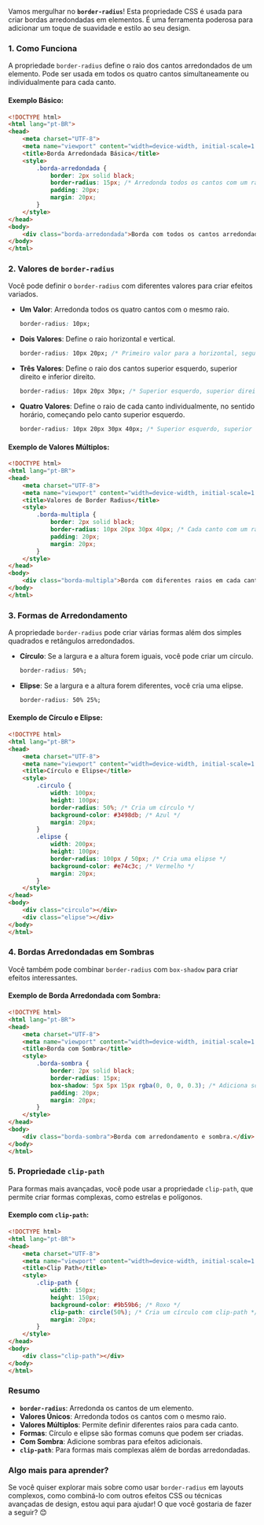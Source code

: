 Vamos mergulhar no **`border-radius`**! Esta propriedade CSS é usada para criar bordas arredondadas em elementos. É uma ferramenta poderosa para adicionar um toque de suavidade e estilo ao seu design.

### 1. **Como Funciona**

A propriedade `border-radius` define o raio dos cantos arredondados de um elemento. Pode ser usada em todos os quatro cantos simultaneamente ou individualmente para cada canto.

#### **Exemplo Básico**:
```html
<!DOCTYPE html>
<html lang="pt-BR">
<head>
    <meta charset="UTF-8">
    <meta name="viewport" content="width=device-width, initial-scale=1.0">
    <title>Borda Arredondada Básica</title>
    <style>
        .borda-arredondada {
            border: 2px solid black;
            border-radius: 15px; /* Arredonda todos os cantos com um raio de 15px */
            padding: 20px;
            margin: 20px;
        }
    </style>
</head>
<body>
    <div class="borda-arredondada">Borda com todos os cantos arredondados.</div>
</body>
</html>
```

### 2. **Valores de `border-radius`**

Você pode definir o `border-radius` com diferentes valores para criar efeitos variados.

- **Um Valor**: Arredonda todos os quatro cantos com o mesmo raio.
  ```css
  border-radius: 10px;
  ```

- **Dois Valores**: Define o raio horizontal e vertical.
  ```css
  border-radius: 10px 20px; /* Primeiro valor para a horizontal, segundo para a vertical */
  ```

- **Três Valores**: Define o raio dos cantos superior esquerdo, superior direito e inferior direito.
  ```css
  border-radius: 10px 20px 30px; /* Superior esquerdo, superior direito e inferior direito */
  ```

- **Quatro Valores**: Define o raio de cada canto individualmente, no sentido horário, começando pelo canto superior esquerdo.
  ```css
  border-radius: 10px 20px 30px 40px; /* Superior esquerdo, superior direito, inferior direito, inferior esquerdo */
  ```

#### **Exemplo de Valores Múltiplos**:
```html
<!DOCTYPE html>
<html lang="pt-BR">
<head>
    <meta charset="UTF-8">
    <meta name="viewport" content="width=device-width, initial-scale=1.0">
    <title>Valores de Border Radius</title>
    <style>
        .borda-multipla {
            border: 2px solid black;
            border-radius: 10px 20px 30px 40px; /* Cada canto com um raio diferente */
            padding: 20px;
            margin: 20px;
        }
    </style>
</head>
<body>
    <div class="borda-multipla">Borda com diferentes raios em cada canto.</div>
</body>
</html>
```

### 3. **Formas de Arredondamento**

A propriedade `border-radius` pode criar várias formas além dos simples quadrados e retângulos arredondados.

- **Círculo**: Se a largura e a altura forem iguais, você pode criar um círculo.
  ```css
  border-radius: 50%;
  ```

- **Elipse**: Se a largura e a altura forem diferentes, você cria uma elipse.
  ```css
  border-radius: 50% 25%;
  ```

#### **Exemplo de Círculo e Elipse**:
```html
<!DOCTYPE html>
<html lang="pt-BR">
<head>
    <meta charset="UTF-8">
    <meta name="viewport" content="width=device-width, initial-scale=1.0">
    <title>Círculo e Elipse</title>
    <style>
        .circulo {
            width: 100px;
            height: 100px;
            border-radius: 50%; /* Cria um círculo */
            background-color: #3498db; /* Azul */
            margin: 20px;
        }
        .elipse {
            width: 200px;
            height: 100px;
            border-radius: 100px / 50px; /* Cria uma elipse */
            background-color: #e74c3c; /* Vermelho */
            margin: 20px;
        }
    </style>
</head>
<body>
    <div class="circulo"></div>
    <div class="elipse"></div>
</body>
</html>
```

### 4. **Bordas Arredondadas em Sombras**

Você também pode combinar `border-radius` com `box-shadow` para criar efeitos interessantes.

#### **Exemplo de Borda Arredondada com Sombra**:
```html
<!DOCTYPE html>
<html lang="pt-BR">
<head>
    <meta charset="UTF-8">
    <meta name="viewport" content="width=device-width, initial-scale=1.0">
    <title>Borda com Sombra</title>
    <style>
        .borda-sombra {
            border: 2px solid black;
            border-radius: 15px;
            box-shadow: 5px 5px 15px rgba(0, 0, 0, 0.3); /* Adiciona sombra */
            padding: 20px;
            margin: 20px;
        }
    </style>
</head>
<body>
    <div class="borda-sombra">Borda com arredondamento e sombra.</div>
</body>
</html>
```

### 5. **Propriedade `clip-path`**

Para formas mais avançadas, você pode usar a propriedade `clip-path`, que permite criar formas complexas, como estrelas e polígonos.

#### **Exemplo com `clip-path`**:
```html
<!DOCTYPE html>
<html lang="pt-BR">
<head>
    <meta charset="UTF-8">
    <meta name="viewport" content="width=device-width, initial-scale=1.0">
    <title>Clip Path</title>
    <style>
        .clip-path {
            width: 150px;
            height: 150px;
            background-color: #9b59b6; /* Roxo */
            clip-path: circle(50%); /* Cria um círculo com clip-path */
            margin: 20px;
        }
    </style>
</head>
<body>
    <div class="clip-path"></div>
</body>
</html>
```

### Resumo

- **`border-radius`**: Arredonda os cantos de um elemento.
- **Valores Únicos**: Arredonda todos os cantos com o mesmo raio.
- **Valores Múltiplos**: Permite definir diferentes raios para cada canto.
- **Formas**: Círculo e elipse são formas comuns que podem ser criadas.
- **Com Sombra**: Adicione sombras para efeitos adicionais.
- **`clip-path`**: Para formas mais complexas além de bordas arredondadas.

### Algo mais para aprender?

Se você quiser explorar mais sobre como usar `border-radius` em layouts complexos, como combiná-lo com outros efeitos CSS ou técnicas avançadas de design, estou aqui para ajudar! O que você gostaria de fazer a seguir? 😊